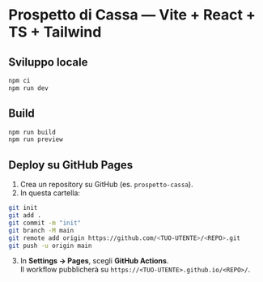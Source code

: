 # Prospetto di Cassa — Vite + React + TS + Tailwind

## Sviluppo locale
```bash
npm ci
npm run dev
```

## Build
```bash
npm run build
npm run preview
```

## Deploy su GitHub Pages
1) Crea un repository su GitHub (es. `prospetto-cassa`).  
2) In questa cartella:
```bash
git init
git add .
git commit -m "init"
git branch -M main
git remote add origin https://github.com/<TUO-UTENTE>/<REPO>.git
git push -u origin main
```
3) In **Settings → Pages**, scegli **GitHub Actions**.  
   Il workflow pubblicherà su `https://<TUO-UTENTE>.github.io/<REPO>/`.
